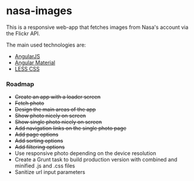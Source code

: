 # nasa-images

This is a responsive web-app that fetches images from Nasa's account via the Flickr API.

The main used technologies are:
 - [AngularJS](https://angularjs.org/)
 - [Angular Material](https://material.angularjs.org/)
 - [LESS CSS](http://lesscss.org/)

### Roadmap

 - ~~Create an app with a loader screen~~
 - ~~Fetch photo~~
 - ~~Design the main areas of the app~~
 - ~~Show photo nicely on screen~~
 - ~~Show single photo nicely on screen~~
 - ~~Add navigation links on the single photo page~~
 - ~~Add page options~~
 - ~~Add sorting options~~
 - ~~Add filtering options~~
 - Use responsive photo depending on the device resolution
 - Create a Grunt task to build production version with combined and minified .js and .css files
 - Sanitize url input parameters